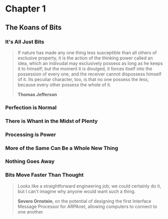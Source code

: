 # Chapter 1
## The Koans of Bits
### It's All Just Bits
> If nature has made any one thing less susceptible than all others of exclusive property, it is the action of the thinking power called an idea, which an indivudal may exclusively possess as long as he keeps it to himself; but the moment it is divulged, it forces itself into the possession of every one, and the receiver cannot dispossess himself of it. Its peculiar character, too, is that no one possess the less, because every other possess the whole of it. 
> 
> **Thomas Jefferson**
### Perfection is Normal
### There is Whant in the Midst of Plenty
### Processing is Power
### More of the Same Can Be a Whole New Thing
### Nothing Goes Away 
### Bits Move Faster Than Thought
> Looks like a straightforward engineering job; we could certainly do it, but I can't imagine why anyone would want such a thing. 
> 
> **Severo Ornstein**, on the potential of designing the first Interface Message Processor for ARPAnet, allowing computers to connect to one another.

